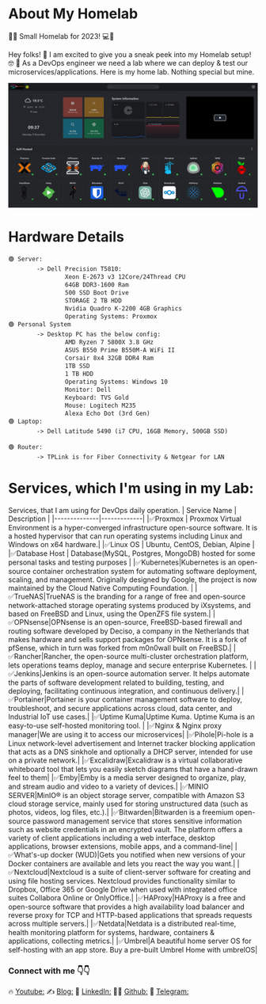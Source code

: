 # About My Homelab
🔄🏡 Small Homelab for 2023! 💻🔧

Hey folks! 👋 I am excited to give you a sneak peek into my Homelab setup! 🤓 
🚀 As a DevOps engineer we need a lab where we can deploy & test our microservices/applications. Here is my home lab. Nothing special but mine.

<img src="Home-Lab.png" alt="Home-Lab.png" width="800"/>

# Hardware Details

```
🟢 Server:
        -> Dell Precision T5810:
                Xeon E-2673 v3 12Core/24Thread CPU
                64GB DDR3-1600 Ram
                500 SSD Boot Drive
                STORAGE 2 TB HDD
                Nvidia Quadro K-2200 4GB Graphics 
                Operating Systems: Proxmox 
🟢 Personal System
        -> Desktop PC has the below config:
                AMD Ryzen 7 5800X 3.8 GHz
                ASUS B550 Prime B550M-A WiFi II
                Corsair 8x4 32GB DDR4 Ram
                1TB SSD
                1 TB HDD
                Operating Systems: Windows 10
                Monitor: Dell 
                Keyboard: TVS Gold
                Mouse: Logitech M235
                Alexa Echo Dot (3rd Gen)
🟢 Laptop:
        -> Dell Latitude 5490 (i7 CPU, 16GB Memory, 500GB SSD)

🟢 Router: 
        -> TPLink is for Fiber Connectivity & Netgear for LAN
```

# Services, which I'm using in my Lab:

Services, that I am using for DevOps daily operation.
| Service Name | Description |
|--------------|-------------|
|✅Proxmox | Proxmox Virtual Environment is a hyper-converged infrastructure open-source software. It is a hosted hypervisor that can run operating systems including Linux and Windows on x64 hardware.|
|✅Linux OS | Ubuntu, CentOS, Debian, Alpine |
|✅Database Host | Database(MySQL, Postgres, MongoDB) hosted for some personal tasks and testing purposes |
|✅Kubernetes|Kubernetes is an open-source container orchestration system for automating software deployment, scaling, and management. Originally designed by Google, the project is now maintained by the Cloud Native Computing Foundation. |
|✅TrueNAS|TrueNAS is the branding for a range of free and open-source network-attached storage operating systems produced by iXsystems, and based on FreeBSD and Linux, using the OpenZFS file system.|
|✅OPNsense|OPNsense is an open-source, FreeBSD-based firewall and routing software developed by Deciso, a company in the Netherlands that makes hardware and sells support packages for OPNsense. It is a fork of pfSense, which in turn was forked from m0n0wall built on FreeBSD.|
|✅Rancher|Rancher, the open-source multi-cluster orchestration platform, lets operations teams deploy, manage and secure enterprise Kubernetes. |
|✅Jenkins|Jenkins is an open-source automation server. It helps automate the parts of software development related to building, testing, and deploying, facilitating continuous integration, and continuous delivery.|
|✅Portainer|Portainer is your container management software to deploy, troubleshoot, and secure applications across cloud, data center, and Industrial IoT use cases.|
|✅Uptime Kuma|Uptime Kuma. Uptime Kuma is an easy-to-use self-hosted monitoring tool. |
|✅Nginx & Nginx proxy manager|We are using it to access our microservices|
|✅Pihole|Pi-hole is a Linux network-level advertisement and Internet tracker blocking application that acts as a DNS sinkhole and optionally a DHCP server, intended for use on a private network.|
|✅Excalidraw|Excalidraw is a virtual collaborative whiteboard tool that lets you easily sketch diagrams that have a hand-drawn feel to them|
|✅Emby|Emby is a media server designed to organize, play, and stream audio and video to a variety of devices.|
|✅MINIO SERVER|MinIO® is an object storage server, compatible with Amazon S3 cloud storage service, mainly used for storing unstructured data (such as photos, videos, log files, etc.).|
|✅Bitwarden|Bitwarden is a freemium open-source password management service that stores sensitive information such as website credentials in an encrypted vault. The platform offers a variety of client applications including a web interface, desktop applications, browser extensions, mobile apps, and a command-line|
|✅What's-up docker (WUD)|Gets you notified when new versions of your Docker containers are available and lets you react the way you want.|
|✅Nextcloud|Nextcloud is a suite of client-server software for creating and using file hosting services. Nextcloud provides functionality similar to Dropbox, Office 365 or Google Drive when used with integrated office suites Collabora Online or OnlyOffice.|
|✅HAProxy|HAProxy is a free and open-source software that provides a high availability load balancer and reverse proxy for TCP and HTTP-based applications that spreads requests across multiple servers.|
|✅Netdata|Netdata is a distributed real-time, health monitoring platform for systems, hardware, containers & applications, collecting metrics.|
|✅Umbrel|A beautiful home server OS for self-hosting with an app store. Buy a pre-built Umbrel Home with umbrelOS|

### Connect with me 👇👇

🔥 [Youtube:](https://www.youtube.com/@DevOpsinAction?sub_confirmation=1)
✍ [Blog:](https://ibraransari.blogspot.com/)
💼 [LinkedIn:](linkedin.com/in/ansariibrar)
👨‍💻 [Github:](https://github.com/meibraransari/)
💬 [Telegram:](https://t.me/DevOpsinActionTelegram)


